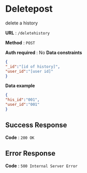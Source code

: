# Deletepost

delete a history

**URL** : `/deletehistory`

**Method** : `POST`

**Auth required** : No
**Data constraints**

```json
{
"_id":"[id of history]",
"user_id":"[user id]"
}

```

**Data example**

```json
{
"his_id":"001",
"user_id":"001"
}
```


## Success Response

**Code** : `200 OK`

## Error Response
**Code** : `500 Internal Server Error`

